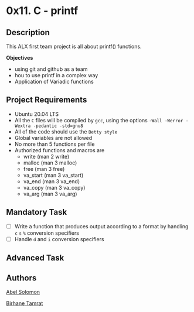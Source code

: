 # 0x11. C - printf

## Description
This ALX first team project is all about printf() functions.

**Objectives**
* using git and github as a team
* hou to use printf in a complex way
* Application of Variadic functions

## Project Requirements
* Ubuntu 20.04 LTS
* All the `C` files will be compiled by `gcc`, using the options `-Wall -Werror -Wextra -pedantic -std=gnu8`
* All of the code should use the `Betty style`
* Global variables are not allowed
* No more than 5 functions per file
* Authorized functions and macros are
	* write (man 2 write)
	* malloc (man 3 malloc)
	* free (man 3 free)
	* va_start (man 3 va_start)
	* va_end (man 3 va_end)
	* va_copy (man 3 va_copy)
	* va_arg (man 3 va_arg)

## Mandatory Task
* [ ] Write a function that produces output according to a format by handling `c` `s` `%` conversion specifiers
* [ ] Handle `d` and `i` conversion specifiers

## Advanced Task


## Authors
[Abel Solomon](https://github.com/abel-sol)

[Birhane Tamrat](https://github.com/tbir8256)

